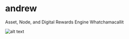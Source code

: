 # andrew
Asset, Node, and Digital Rewards Engine Whatchamacallit

![alt text](https://docs.google.com/drawings/d/e/2PACX-1vTDVHeGDzBcW2gOgoj9BqclXmHudnYGF1FTRePd5GEziKtnDkxrA5A0EKfM7C0XQgPJc5e_Szx07UHD/pub?w=1463&h=1112)
